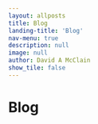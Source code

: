 ```yaml
---
layout: allposts
title: Blog
landing-title: 'Blog'
nav-menu: true
description: null
image: null
author: David A McClain
show_tile: false
---
```


<h1>Blog</h1>

